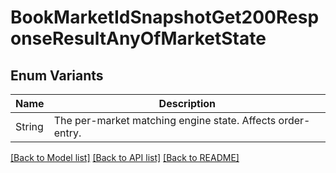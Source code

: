 # BookMarketIdSnapshotGet200ResponseResultAnyOfMarketState

## Enum Variants

| Name | Description |
|---- | -----|
| String | The per-market matching engine state. Affects order-entry. |

[[Back to Model list]](../README.md#documentation-for-models) [[Back to API list]](../README.md#documentation-for-api-endpoints) [[Back to README]](../README.md)


